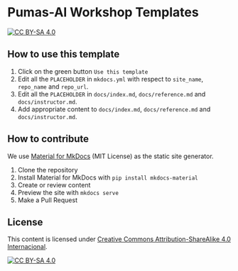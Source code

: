# Pumas-AI Workshop Templates

[![CC BY-SA 4.0](https://img.shields.io/badge/License-CC%20BY--SA%204.0-lightgrey.svg)](http://creativecommons.org/licenses/by-sa/4.0/)

## How to use this template

1. Click on the green button `Use this template`
1. Edit all the `PLACEHOLDER` in `mkdocs.yml` with respect to `site_name`, `repo_name` and `repo_url`.
1. Edit all the `PLACEHOLDER` in `docs/index.md`, `docs/reference.md` and `docs/instructor.md`.
1. Add appropriate content to `docs/index.md`, `docs/reference.md` and `docs/instructor.md`.

## How to contribute

We use [Material for MkDocs](https://github.com/squidfunk/mkdocs-material)
(MIT License) as the static site generator.

1. Clone the repository
1. Install Material for MkDocs with `pip install mkdocs-material`
1. Create or review content
1. Preview the site with `mkdocs serve`
1. Make a Pull Request

## License

This content is licensed under [Creative Commons Attribution-ShareAlike 4.0 Internacional](http://creativecommons.org/licenses/by-sa/4.0/).

[![CC BY-SA 4.0](https://licensebuttons.net/l/by-sa/4.0/88x31.png)](http://creativecommons.org/licenses/by-sa/4.0/)
